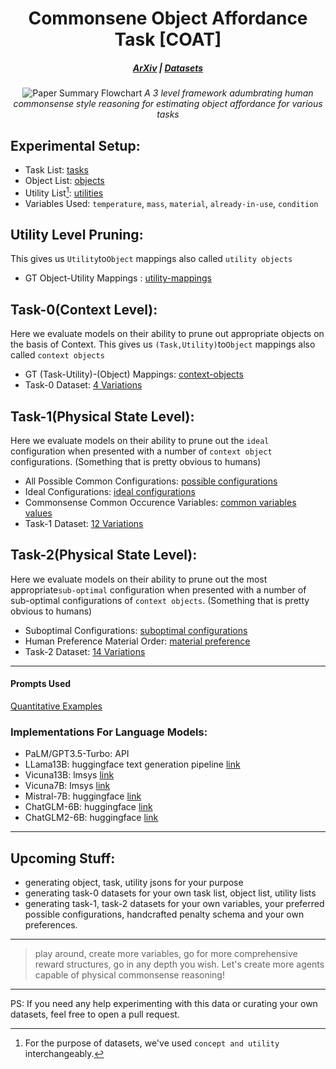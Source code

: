 <h1 align="center">
Commonsene Object Affordance Task [COAT]
</h1>
<h5 align="center">
  
[ArXiv](http://arxiv.org/abs/2311.13577) | [Datasets](https://drive.google.com/drive/u/4/folders/1reH0JHhPM_tFzDMcAaJF0PycFMixfIbo)

</h5>

<p align="center">
<img src="https://github.com/com-phy-affordance/COAT/blob/main/intro.png" alt="Paper Summary Flowchart">
<em>A 3 level framework adumbrating human commonsense style reasoning for estimating object affordance for various tasks</em>
</p>

## Experimental Setup:
- Task List: [tasks](https://github.com/com-phy-affordance/com-affordance/blob/main/tasks.json)
- Object List: [objects](https://github.com/com-phy-affordance/com-affordance/blob/main/concepts.json)
- Utility List[^1]: [utilities](https://github.com/com-phy-affordance/com-affordance/blob/main/concepts.json)
- Variables Used:
  ```temperature```, ```mass```, ```material```, ```already-in-use```, ```condition```
  
## Utility Level Pruning:
This gives us ```Utility```to``Object`` mappings also called ```utility objects```
- GT Object-Utility Mappings : [utility-mappings](https://github.com/com-phy-affordance/com-affordance/blob/main/objects.json)

## Task-0(Context Level):
Here we evaluate models on their ability to prune out appropriate objects on the basis of Context. This gives us ```(Task,Utility)```to``Object`` mappings also called ```context objects```
- GT (Task-Utility)-(Object) Mappings: [context-objects](https://github.com/com-phy-affordance/com-affordance/blob/main/oracle.json)
- Task-0 Dataset: [4 Variations](https://drive.google.com/drive/folders/1reH0JHhPM_tFzDMcAaJF0PycFMixfIbo?usp=sharing)

## Task-1(Physical State Level):
Here we evaluate models on their ability to prune out the ```ideal``` configuration when presented with a number of ```context object``` configurations. (Something that is pretty obvious to humans)
- All Possible Common Configurations: [possible configurations](https://github.com/com-phy-affordance/com-affordance/blob/main/task-1/possible_configurations_v1.json)
- Ideal Configurations: [ideal configurations](https://github.com/com-phy-affordance/com-affordance/blob/main/task-1/pouch_config_oracle.json)
- Commonsense Common Occurence Variables: [common variables values](https://github.com/com-phy-affordance/com-affordance/blob/main/task-1/common_var_responses.json)
- Task-1 Dataset: [12 Variations](https://drive.google.com/drive/folders/1reH0JHhPM_tFzDMcAaJF0PycFMixfIbo?usp=sharing)

## Task-2(Physical State Level):
Here we evaluate models on their ability to prune out the most appropriate```sub-optimal``` configuration when presented with a number of sub-optimal configurations of ```context objects```. (Something that is pretty obvious to humans)
- Suboptimal Configurations: [suboptimal configurations](https://github.com/com-phy-affordance/com-affordance/blob/main/task-2/pouch_suboptimal.json)
- Human Preference Material Order: [material preference](https://github.com/com-phy-affordance/com-affordance/blob/main/task-2/material_preference.json)
- Task-2 Dataset: [14 Variations](https://drive.google.com/drive/folders/1reH0JHhPM_tFzDMcAaJF0PycFMixfIbo?usp=sharing)
---------------------------------------------------------------------------------------------------------------

<h4>Prompts Used</h4>
<p>
  
  [Quantitative Examples](https://giant-licorice-a62.notion.site/Prompts-for-Appendix-Examples-d58e0184d1c546bd8632024de3f7ac25)
</p>

### Implementations For Language Models:
- PaLM/GPT3.5-Turbo: API
- LLama13B: huggingface text generation pipeline [link](https://huggingface.co/blog/llama2)
- Vicuna13B: lmsys [link](https://github.com/lm-sys/FastChat)
- Vicuna7B: lmsys [link](https://github.com/lm-sys/FastChat)
- Mistral-7B: huggingface [link](https://huggingface.co/mistralai/Mistral-7B-Instruct-v0.1)
- ChatGLM-6B: huggingface [link](https://huggingface.co/THUDM/chatglm-6b)
- ChatGLM2-6B: huggingface [link](https://github.com/THUDM/ChatGLM2-6B)

[^1]: For the purpose of datasets, we've used `concept and utility` interchangeably.
----------------------------------------------------------------------------------------------------------------
## Upcoming Stuff:
- generating object, task, utility jsons for your purpose 
- generating task-0 datasets for your own task list, object list, utility lists
- generating task-1, task-2 datasets for your own variables, your preferred possible configurations, handcrafted penalty schema and your own preferences.
----------------------------------------------------------------------------------------------------------------
> play around, create more variables, go for more comprehensive reward structures, go in any depth you wish. Let's create more agents capable of physical commonsense reasoning!
----------------------------------------------------------------------------------------------------------------

PS: If you need any help experimenting with this data or curating your own datasets, feel free to open a pull request.
